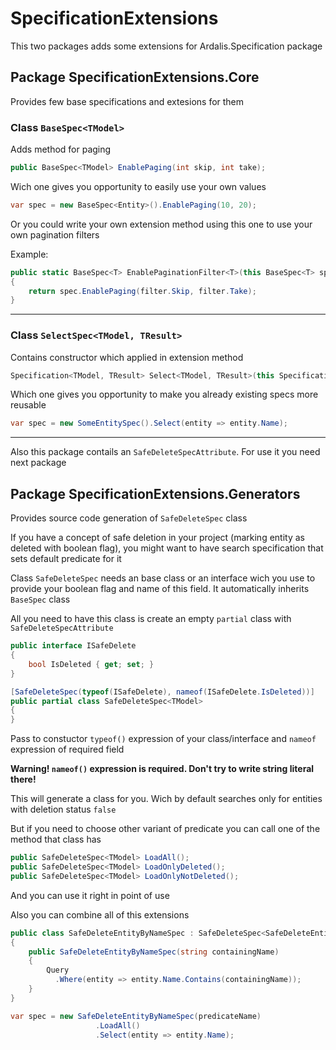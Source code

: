 # SpecificationExtensions

This two packages adds some extensions for Ardalis.Specification package

## Package SpecificationExtensions.Core 
Provides few base specifications and extesions for them

### Class `BaseSpec<TModel>`
Adds method for paging

```cs
public BaseSpec<TModel> EnablePaging(int skip, int take);
```

Wich one gives you opportunity to easily use your own values

```cs
var spec = new BaseSpec<Entity>().EnablePaging(10, 20);
```

Or you could write your own extension method using this one to use your own pagination filters

Example:
```cs
public static BaseSpec<T> EnablePaginationFilter<T>(this BaseSpec<T> spec, PaginationFilter filter)
{
    return spec.EnablePaging(filter.Skip, filter.Take);
}
```
____

### Class `SelectSpec<TModel, TResult>` 
Contains constructor which applied in extension method

```cs
Specification<TModel, TResult> Select<TModel, TResult>(this Specification<TModel> spec, Expression<Func<TModel, TResult>> selector)
```

Which one gives you opportunity to make you already existing specs more reusable

```cs
var spec = new SomeEntitySpec().Select(entity => entity.Name);
```

____


Also this package contails an `SafeDeleteSpecAttribute`. For use it you need next package


## Package SpecificationExtensions.Generators
Provides source code generation of `SafeDeleteSpec` class

If you have a concept of safe deletion in your project (marking entity as deleted with boolean flag), 
you might want to have search specification that sets default predicate for it

Class `SafeDeleteSpec` needs an base class or an interface wich you use to provide your boolean flag and name of this field.
It automatically inherits `BaseSpec` class

All you need to have this class is create an empty `partial` class with `SafeDeleteSpecAttribute`

```cs
public interface ISafeDelete
{
    bool IsDeleted { get; set; }
}

[SafeDeleteSpec(typeof(ISafeDelete), nameof(ISafeDelete.IsDeleted))]
public partial class SafeDeleteSpec<TModel>
{
}
```

Pass to constuctor `typeof()` expression of your class/interface and `nameof` expression of required field

**Warning! `nameof()` expression is required. Don't try to write string literal there!**

This will generate a class for you. Wich by default searches only for entities with deletion status `false`

But if you need to choose other variant of predicate you can call one of the method that class has

```cs
public SafeDeleteSpec<TModel> LoadAll();
public SafeDeleteSpec<TModel> LoadOnlyDeleted();
public SafeDeleteSpec<TModel> LoadOnlyNotDeleted();
```

And you can use it right in point of use

Also you can combine all of this extensions

```cs
public class SafeDeleteEntityByNameSpec : SafeDeleteSpec<SafeDeleteEntity>
{
    public SafeDeleteEntityByNameSpec(string containingName)
    {
        Query
          .Where(entity => entity.Name.Contains(containingName));
    }
}

var spec = new SafeDeleteEntityByNameSpec(predicateName)
                   .LoadAll()
                   .Select(entity => entity.Name);
```

